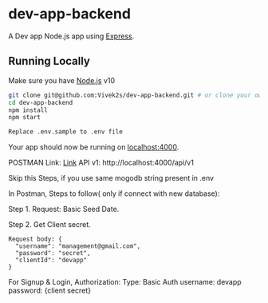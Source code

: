# dev-app-backend

A Dev app Node.js app using [Express](http://expressjs.com/).

## Running Locally

Make sure you have [Node.js](http://nodejs.org/) v10

```sh
git clone git@github.com:Vivek2s/dev-app-backend.git # or clone your own fork
cd dev-app-backend
npm install
npm start

Replace .env.sample to .env file
```

Your app should now be running on [localhost:4000](http://localhost:4000/).

POSTMAN Link: [Link](https://www.getpostman.com/collections/2414368a19acd1c7581d)
API v1: http://localhost:4000/api/v1

Skip this Steps, if you use same mogodb string present in .env

In Postman, Steps to follow( only if connect with new database):

Step 1. Request: Basic Seed Date. 

Step 2. Get Client secret.
```
Request body: {
  "username": "management@gmail.com",
  "password": "secret",
  "clientId": "devapp"
}
```

For Signup & Login, Authorization:
Type: Basic Auth
username: devapp
password: {client secret}
